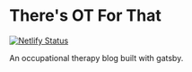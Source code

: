 # There's OT For That
[![Netlify Status](https://api.netlify.com/api/v1/badges/50d465c7-e19b-4144-bdfc-fef04b2c568c/deploy-status)](https://app.netlify.com/sites/elated-neumann-54d37b/deploys)

An occupational therapy blog built with gatsby.
